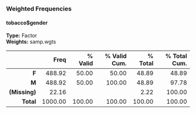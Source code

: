 ### Weighted Frequencies  
#### tobacco$gender  
**Type:** Factor  
**Weights:** samp.wgts  

|        &nbsp; |    Freq | % Valid | % Valid Cum. | % Total | % Total Cum. |
|--------------:|--------:|--------:|-------------:|--------:|-------------:|
|         **F** |  488.92 |   50.00 |        50.00 |   48.89 |        48.89 |
|         **M** |  488.92 |   50.00 |       100.00 |   48.89 |        97.78 |
| **(Missing)** |   22.16 |         |              |    2.22 |       100.00 |
|     **Total** | 1000.00 |  100.00 |       100.00 |  100.00 |       100.00 |
